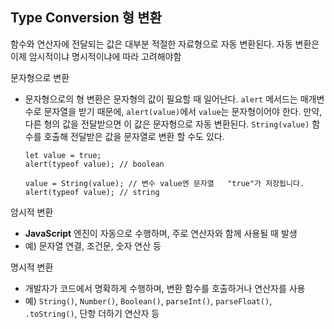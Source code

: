 ## Type Conversion 형 변환
함수와 연산자에 전달되는 값은 대부분 적절한 자료형으로 자동 변환된다. 자동 변환은 이제 암시적이냐 명시적이냐에 따라 고려해야함

문자형으로 변환
- 문자형으로의 형 변환은 문자형의 값이 필요할 때 일어난다. `alert` 메서드는 매개변수로 문자열을 받기 때문에, `alert(value)`에서 `value`는 문자형이어야 한다.
만약, 다른 형의 값을 전달받으면 이 값은 문자형으로 자동 변환된다. `String(value)` 함수를 호출해 전달받은 값을 문자열로 변환 할 수도 있다.

      let value = true;
      alert(typeof value); // boolean

      value = String(value); // 변수 value엔 문자열   "true"가 저장됩니다.
      alert(typeof value); // string

암시적 변환
- **JavaScript** 엔진이 자동으로 수행하며, 주로 연산자와 함께 사용될 때 발생
- 예) 문자열 연결, 조건문, 숫자 연산 등 

명시적 변환
- 개발자가 코드에서 명확하게 수행하며, 변환 함수를 호출하거나 연산자를 사용
- 예) `String()`, `Number()`, `Boolean()`, `parseInt()`, `parseFloat()`, `.toString()`, 단항 더하기 연산자 등